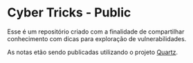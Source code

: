# Cyber Tricks - Public

Esse é um repositório criado com a finalidade de compartilhar conhecimento com dicas para exploração de vulnerabilidades.

As notas etão sendo publicadas utilizando o projeto [Quartz](https://github.com/jackyzha0/quartz).